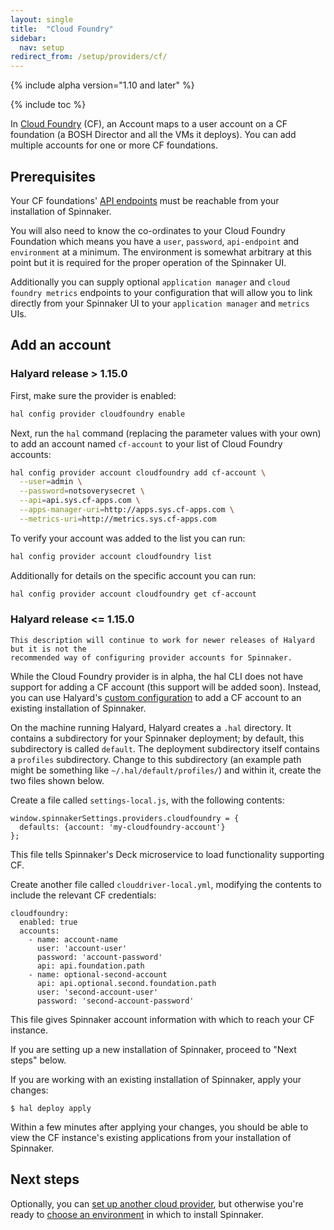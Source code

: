 ```yaml
---
layout: single
title:  "Cloud Foundry"
sidebar:
  nav: setup
redirect_from: /setup/providers/cf/
---
```


{% include alpha version="1.10 and later" %}

{% include toc %}

In [Cloud Foundry](https://www.cloudfoundry.org) (CF), an Account maps to a user account on a CF foundation (a BOSH Director and all the VMs it deploys). You can add multiple accounts for one or more CF foundations.

## Prerequisites

Your CF foundations' [API endpoints](https://docs.cloudfoundry.org/running/cf-api-endpoint.html) must be reachable from your installation of Spinnaker.

You will also need to know the co-ordinates to your Cloud Foundry Foundation which means you have a `user`, `password`, `api-endpoint` and `environment` at a minimum. The environment is somewhat arbitrary at this point but it is required for the proper operation of the Spinnaker UI.

Additionally you can supply optional `application manager` and `cloud foundry metrics` endpoints to your configuration that will allow you to link directly from your Spinnaker UI to your `application manager` and `metrics` UIs.

## Add an account

### Halyard release > 1.15.0

First, make sure the provider is enabled:

``` bash
hal config provider cloudfoundry enable
```

Next, run the `hal` command (replacing the parameter values with your own) to add an account named `cf-account` to your list of Cloud Foundry accounts:

``` bash
hal config provider account cloudfoundry add cf-account \
  --user=admin \
  --password=notsoverysecret \
  --api=api.sys.cf-apps.com \
  --apps-manager-uri=http://apps.sys.cf-apps.com \
  --metrics-uri=http://metrics.sys.cf-apps.com
```

To verify your account was added to the list you can run:

``` bash
hal config provider account cloudfoundry list
```

Additionally for details on the specific account you can run:

``` bash
hal config provider account cloudfoundry get cf-account
```

### Halyard release <= 1.15.0

```
This description will continue to work for newer releases of Halyard but it is not the
recommended way of configuring provider accounts for Spinnaker.
```

While the Cloud Foundry provider is in alpha, the hal CLI does not have support for adding a CF account (this support will be added soon). Instead, you can use Halyard's [custom configuration](https://www.spinnaker.io/reference/halyard/custom/) to add a CF account to an existing installation of Spinnaker.

On the machine running Halyard, Halyard creates a `.hal` directory. It contains a subdirectory for your Spinnaker deployment; by default, this subdirectory is called `default`. The deployment subdirectory itself contains a `profiles` subdirectory. Change to this subdirectory (an example path might be something like `~/.hal/default/profiles/`) and within it, create the two files shown below.

Create a file called `settings-local.js`, with the following contents:

```
window.spinnakerSettings.providers.cloudfoundry = {
  defaults: {account: 'my-cloudfoundry-account'}
};
```

This file tells Spinnaker's Deck microservice to load functionality supporting CF.

Create another file called `clouddriver-local.yml`, modifying the contents to include the relevant CF credentials:

```
cloudfoundry:
  enabled: true
  accounts:
    - name: account-name
      user: 'account-user'
      password: 'account-password'
      api: api.foundation.path
    - name: optional-second-account
      api: api.optional.second.foundation.path
      user: 'second-account-user'
      password: 'second-account-password'
```

This file gives Spinnaker account information with which to reach your CF instance.

If you are setting up a new installation of Spinnaker, proceed to "Next steps" below.

If you are working with an existing installation of Spinnaker, apply your changes:

```
$ hal deploy apply
```

Within a few minutes after applying your changes, you should be able to view the CF instance's existing applications from your installation of Spinnaker.

## Next steps

Optionally, you can [set up another cloud provider](https://www.spinnaker.io/setup/install/providers/), but otherwise you're ready to [choose an environment](https://www.spinnaker.io/setup/install/environment/) in which to install Spinnaker.
